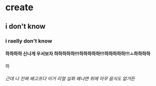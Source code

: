 # create
## i don't know
### i raelly don't know
#### 하하하하 신나게 우서보자 하하하하하!!!하하하하하!!!하하하하하!!!ㅗ하하하하
하
###### 근데 나 진짜 배고프다 이거 리얼 실화 왜냐면 위에 아무 음식도 없거든

